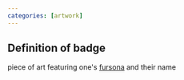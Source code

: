 ```yaml
---
categories: [artwork]
---
```


## Definition of badge

piece of art featuring one's [fursona](./fursona) and their name
